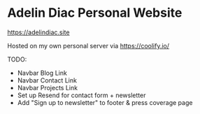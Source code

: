 # Adelin Diac Personal Website

https://adelindiac.site

Hosted on my own personal server via https://coolify.io/

TODO:

- Navbar Blog Link
- Navbar Contact Link
- Navbar Projects Link
- Set up Resend for contact form + newsletter
- Add "Sign up to newsletter" to footer & press coverage page
